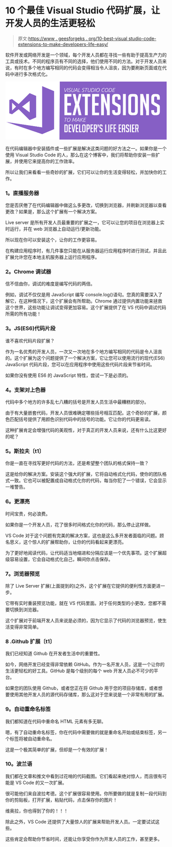 # 10 个最佳 Visual Studio 代码扩展，让开发人员的生活更轻松

> 原文:[https://www . geesforgeks . org/10-best-visual studio-code-extensions-to-make-developers-life-easy/](https://www.geeksforgeeks.org/10-best-visual-studio-code-extensions-to-make-developers-life-easier/)

软件开发或网络开发是一个领域，每个开发人员都在寻找一些有助于提高生产力的工具或技术。不同的程序员有不同的选择，他们使用不同的方法。对于开发人员来说，有时在多个地方编写相同的代码会变得相当令人沮丧，因为要刷新页面或在代码中进行多次格式化。

![10-Best-Visual-Studio-Code-extensions-to-Make-Developer’s-Life-Easier](img/b09f4d6f84141cc54df58a0dfced8504.png)

在代码编辑器中安装插件或一些扩展是解决这类问题的好方法之一。如果你是一个使用 Visual Studio Code 的人，那么在这个博客中，我们将帮助你安装一些扩展，并使用它来提高你的工作效率。

所以让我们来看看一些奇妙的扩展，它们可以让你的生活变得轻松，并加快你的工作。

### **1。直播服务器**

您是否厌倦了在代码编辑器中做这么多更改，切换到浏览器，并刷新浏览器以查看更改？如果是，那么这个扩展有一个解决方案。

Live server 是所有开发人员最重要的扩展之一，它可以让您的项目在浏览器上实时运行，并在 web 浏览器上自动运行/更新功能。

所以现在你可以安装这个，让你的工作更容易。

在构建应用程序时，有几件事您只能在从服务器运行应用程序时进行测试，并且此扩展允许您在本地主机服务器上运行应用程序。

### **2。Chrome 调试器**

信不信由你，调试的难度是编写代码的两倍。

例如，调试不仅仅是用 JavaScript 编写 console.log()语句。您真的需要深入了解它，在这种情况下，这个扩展会有所帮助。Chrome 通过提供内置功能来拯救这个世界，这些功能让调试变得更加容易。这个扩展提供了在 VS 代码中调试代码所需的所有功能！

### **3。JS(ES6)代码片段**

谁不喜欢代码片段扩展？

作为一名优秀的开发人员，一次又一次地在多个地方编写相同的代码是令人沮丧的。这个扩展为这个问题提供了一个解决方案，它让您可以使用流行的现代(ES6) JavaScript 代码片段，您可以在应用程序中使用这些代码片段来节省时间。

如果你没有使用 ES6 的 JavaScript 特性，尝试一下是必须的。

### **4。支架对上色器**

代码中多个地方的许多乱七八糟的括号是开发人员生活中最糟糕的部分。

由于有大量嵌套代码，开发人员很难确定哪些括号相互匹配。这个奇妙的扩展，颜色匹配括号提供了用颜色识别代码中的括号的功能。它让你的代码更易读。

这种扩展肯定会增强代码的美观性，对于真正的开发人员来说，还有什么比这更好的呢？

### **5。斯拉夫〔t1〕**

你是一直在寻找写更好代码的方法，还是希望整个团队的格式保持一致？

这是给你的解决方案。安装这个强大的扩展，它将自动格式化代码，使你的团队格式一致。它也可以被配置成自动格式化你的代码，每当你犯了一个错误，它会显示一堆警告。

### **6。更漂亮**

时间宝贵，何必浪费。

如果你是一个开发人员，花了很多时间格式化你的代码，那么停止这样做。

VS Code 对于这个问题有完美的解决方案，这也是这么多开发者面临的问题。顾名思义，这个惊人的扩展帮助你，让你的代码看起来更漂亮。

为了更好地阅读代码，让代码适当地缩进和分隔应该是一个优先事项。这个扩展超级容易设置，它会自动格式化自己，瞬间你点击保存。

### **7。浏览器预览**

除了 Live Server 扩展(上面提到的)之外，这个扩展在它提供的便利性方面更进一步。

它带有实时重装预览功能，就在 VS 代码里面。对于任何类型的小更改，您都不需要切换到浏览器。

这个扩展对于前端开发人员来说是必须的，因为它显示了代码的浏览器预览，使生活变得非常简单。

### **8 .Github 扩展〔t1〕**

我们已经知道 Github 在开发者生活中的重要性。

如今，网络开发已经变得非常依赖 GitHub。作为一名开发人员，这是一个让你的生活更轻松的好工具。GitHub 是每个级别的每个 web 开发人员必不可少的平台。

如果您的团队使用 Github，或者您正在将 Github 用于您的项目存储库，或者想要使用其他开发人员的源代码存储库，那么这对于您来说是一个非常有用的扩展。

### **9。自动重命名标签**

我们都知道在代码中重命名 HTML 元素有多无聊。

嗯，有了自动重命名标签，你在代码中需要做的就是重命名开始或结束标签，另一个标签将被自动重命名。

这是一个极其简单的扩展，但却是一个有效的扩展！

### **10。波兰语**

我们都在文章和推文中看到过花哨的代码截图。它们看起来绝对惊人，而且很有可能是 VS Code 的又一次扩展。

很可能他们来自波拉考德。这个扩展很容易使用。你所要做的就是复制一段代码到你的剪贴板，打开扩展，粘贴代码，点击保存你的图片！

维奥拉，你也得到了你的！！！

除此之外，VS Code 还提供了大量惊人的扩展来帮助开发人员。一定要试试这些。

这些肯定会帮助你节省时间，还能让你享受你作为开发人员的工作，甚至更多。